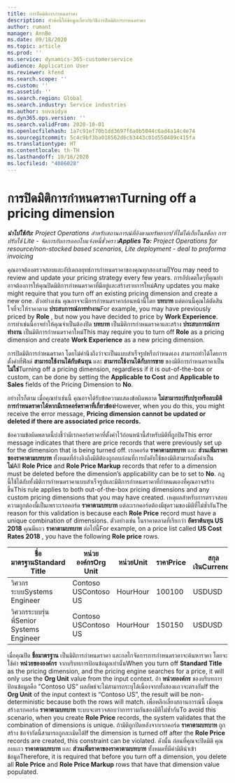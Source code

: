 ```yaml
---
title: การปิดมิติการกำหนดราคา
description: หัวข้อนี้ให้ข้อมูลเกี่ยวกับวิธีการปิดมิติการกำหนดราคา
author: rumant
manager: AnnBe
ms.date: 09/18/2020
ms.topic: article
ms.prod: ''
ms.service: dynamics-365-customerservice
audience: Application User
ms.reviewer: kfend
ms.search.scope: ''
ms.custom: ''
ms.assetid: ''
ms.search.region: Global
ms.search.industry: Service industries
ms.author: suvaidya
ms.dyn365.ops.version: ''
ms.search.validFrom: 2020-10-01
ms.openlocfilehash: 1a7c91ef70b1dd3697f6a8b5044c6ad4a14c4e74
ms.sourcegitcommit: 5c4c9bf3ba018562d6cb3443c01d550489c415fa
ms.translationtype: HT
ms.contentlocale: th-TH
ms.lasthandoff: 10/16/2020
ms.locfileid: "4086028"
---
```

# <a name="turning-off-a-pricing-dimension"></a><span data-ttu-id="d6395-103">การปิดมิติการกำหนดราคา</span><span class="sxs-lookup"><span data-stu-id="d6395-103">Turning off a pricing dimension</span></span>

<span data-ttu-id="d6395-104">_**นำไปใช้กับ:** Project Operations สำหรับสถานการณ์ที่อิงตามทรัพยากร/ที่ไม่ได้เก็บในสต็อก การปรับใช้ Lite - จัดการกับการออกใบแจ้งหนี้ชั่วคราว_</span><span class="sxs-lookup"><span data-stu-id="d6395-104">_**Applies To:** Project Operations for resource/non-stocked based scenarios, Lite deployment - deal to proforma invoicing_</span></span>

<span data-ttu-id="d6395-105">คุณอาจต้องตรวจสอบและอัปเดกลยุทธ์การกำหนดราคาของคุณทุกสองสามปี</span><span class="sxs-lookup"><span data-stu-id="d6395-105">You may need to review and update your pricing strategy every few years.</span></span> <span data-ttu-id="d6395-106">การอัปเดตใดๆที่คุณทำอาจต้องการให้คุณปิดมิติการกำหนดราคาที่มีอยู่และสร้างรายการใหม่</span><span class="sxs-lookup"><span data-stu-id="d6395-106">Any updates you make might require that you turn off an existing pricing dimension and create a new one.</span></span> <span data-ttu-id="d6395-107">ตัวอย่างเช่น คุณอาจจะมีการกำหนดราคาก่อนหน้านี้โดย **บทบาท** แต่ตอนนี้คุณได้ตัดสินใจที่จะให้ราคาตาม **ประสบการณ์การทำงาน**</span><span class="sxs-lookup"><span data-stu-id="d6395-107">For example, you may have previously priced by **Role** , but now you have decided to price by **Work Experience**.</span></span> <span data-ttu-id="d6395-108">การทำเช่นนี้อาจทำให้คุณจำเป็นต้องปิด **บทบาท** เป็นมิติการกำหนดราคาและสร้าง **ประสบการณ์การทำงาน** เป็นมิติการกำหนดราคาใหม่</span><span class="sxs-lookup"><span data-stu-id="d6395-108">This may require you to turn off **Role** as a pricing dimension and create **Work Experience** as a new pricing dimension.</span></span> 

<span data-ttu-id="d6395-109">การปิดมิติการกำหนดราคา โดยไม่คำนึงถึงว่าจะเป็นแบบสำเร็จรูปหรือกำหนดเอง สามารถทำได้โดยการตั้งค่าที่ฟิลด์ **สามารถใช้งานได้กับต้นทุน** และ **สามารถใช้งานได้กับการขาย** ของมิติการกำหนดราคาเป็น **ไม่ใช่**</span><span class="sxs-lookup"><span data-stu-id="d6395-109">Turning off a pricing dimension, regardless if it is out-of-the-box or custom, can be done by setting the **Applicable to Cost** and **Applicable to Sales** fields of the Pricing Dimension to **No**.</span></span>

<span data-ttu-id="d6395-110">อย่างไรก็ตาม เมื่อคุณทำเช่นนี้ คุณอาจได้รับข้อความแสดงข้อผิดพลาด **ไม่สามารถปรับปรุงหรือลบมิติการกำหนดราคาได้หากมีเรกคอร์ดราคาที่เกี่ยวข้อง**</span><span class="sxs-lookup"><span data-stu-id="d6395-110">However, when you do this, you might receive the error message, **Pricing dimension cannot be updated or deleted if there are associated price records.**</span></span>

<span data-ttu-id="d6395-111">ข้อความข้อผิดพลาดนี้บ่งชี้ว่ามีเรกคอร์ดราคาที่ตั้งค่าไว้ก่อนหน้านี้สำหรับมิติที่ถูกปิด</span><span class="sxs-lookup"><span data-stu-id="d6395-111">This error message indicates that there are price records that were previously set up for the dimension that is being turned off.</span></span> <span data-ttu-id="d6395-112">เรกคอร์ด **ราคาตามบทบาท** และ **ส่วนเพิ่มราคาของราคาตามบทบาท** ทั้งหมดที่อ้างอิงถึงมิติต้องถูกลบก่อนที่การบังคับใช้ของมิติสามารถตั้งค่าเป็น **ไม่**</span><span class="sxs-lookup"><span data-stu-id="d6395-112">All **Role Price** and **Role Price Markup** records that refer to a dimension must be deleted before the dimension’s applicability can be to set to **No**.</span></span> <span data-ttu-id="d6395-113">กฎนี้ใช้ได้กับทั้งมิติการกำหนดราคาแบบสำเร็จรูปและมิติการกำหนดราคาที่กำหนดเองที่คุณอาจสร้างขึ้น</span><span class="sxs-lookup"><span data-stu-id="d6395-113">This rule applies to both out-of-the-box pricing dimensions and any custom pricing dimensions that you may have created.</span></span> <span data-ttu-id="d6395-114">เหตุผลสำหรับการตรวจสอบความถูกต้องนี้เป็นเพราะเรกคอร์ด **ราคาตามบทบาท** แต่ละเรกคอร์ดต้องมีชุดรวมของมิติที่ไม่ซ้ำกัน</span><span class="sxs-lookup"><span data-stu-id="d6395-114">The reason for this validation is because each **Role Price** record must have a unique combination of dimensions.</span></span> <span data-ttu-id="d6395-115">ตัวอย่างเช่น ในราคาตลาดที่เรียกว่า **อัตราต้นทุน US 2018** คุณมีแถว **ราคาตามบทบาท** ต่อไปนี้</span><span class="sxs-lookup"><span data-stu-id="d6395-115">For example, on a price list called **US Cost Rates 2018** , you have the following **Role price** rows.</span></span> 

| <span data-ttu-id="d6395-116">ชื่อมาตรฐาน</span><span class="sxs-lookup"><span data-stu-id="d6395-116">Standard Title</span></span>         | <span data-ttu-id="d6395-117">หน่วยองค์กร</span><span class="sxs-lookup"><span data-stu-id="d6395-117">Org Unit</span></span>    |<span data-ttu-id="d6395-118">หน่วย</span><span class="sxs-lookup"><span data-stu-id="d6395-118">Unit</span></span>   |<span data-ttu-id="d6395-119">ราคา</span><span class="sxs-lookup"><span data-stu-id="d6395-119">Price</span></span>  |<span data-ttu-id="d6395-120">สกุลเงิน</span><span class="sxs-lookup"><span data-stu-id="d6395-120">Currency</span></span>  |
| -----------------------|-------------|-------|-------|----------|
| <span data-ttu-id="d6395-121">วิศวกรระบบ</span><span class="sxs-lookup"><span data-stu-id="d6395-121">Systems Engineer</span></span>|<span data-ttu-id="d6395-122">Contoso US</span><span class="sxs-lookup"><span data-stu-id="d6395-122">Contoso US</span></span>|<span data-ttu-id="d6395-123">Hour</span><span class="sxs-lookup"><span data-stu-id="d6395-123">Hour</span></span>| <span data-ttu-id="d6395-124">100</span><span class="sxs-lookup"><span data-stu-id="d6395-124">100</span></span>|<span data-ttu-id="d6395-125">USD</span><span class="sxs-lookup"><span data-stu-id="d6395-125">USD</span></span>|
| <span data-ttu-id="d6395-126">วิศวกรระบบรุ่นพี่</span><span class="sxs-lookup"><span data-stu-id="d6395-126">Senior Systems Engineer</span></span>|<span data-ttu-id="d6395-127">Contoso US</span><span class="sxs-lookup"><span data-stu-id="d6395-127">Contoso US</span></span>|<span data-ttu-id="d6395-128">Hour</span><span class="sxs-lookup"><span data-stu-id="d6395-128">Hour</span></span>| <span data-ttu-id="d6395-129">150</span><span class="sxs-lookup"><span data-stu-id="d6395-129">150</span></span>| <span data-ttu-id="d6395-130">USD</span><span class="sxs-lookup"><span data-stu-id="d6395-130">USD</span></span>|


<span data-ttu-id="d6395-131">เมื่อคุณปิด **ชื่อมาตรฐาน** เป็นมิติการกำหนดราคา และกลไกจัดการการกำหนดราคาจะค้นหาราคา โดยจะใช้ค่า **หน่วยขององค์กร** จากบริบทการป้อนข้อมูลเท่านั้น</span><span class="sxs-lookup"><span data-stu-id="d6395-131">When you turn off **Standard Title** as the pricing dimension, and the pricing engine searches for a price, it will only use the **Org Unit** value from the input context.</span></span> <span data-ttu-id="d6395-132">ถ้า **หน่วยองค์กร** ของบริบทการป้อนข้อมูลคือ "Contoso US" ผลลัพธ์จะไม่สามารถระบุได้เนื่องจากทั้งสองแถวจะตรงกัน</span><span class="sxs-lookup"><span data-stu-id="d6395-132">If the **Org Unit** of the input context is “Contoso US”, the result will be non-deterministic because both the rows will match.</span></span> <span data-ttu-id="d6395-133">เพื่อหลีกเลี่ยงสถานการณ์นี้ เมื่อคุณสร้างเรกคอร์ด **ราคาตามบทบาท** ระบบจะตรวจสอบว่าการรวมกันของมิติไม่ซ้ำกัน</span><span class="sxs-lookup"><span data-stu-id="d6395-133">To avoid this scenario, when you create **Role Price** records, the system validates that the combination of dimensions is unique.</span></span> <span data-ttu-id="d6395-134">ถ้ามิติถูกปิดหลังจากเรกคอร์ด **ราคาตามบทบาท** ถูกสร้าง ข้อจำกัดนี้สามารถถูกละเมิดได้</span><span class="sxs-lookup"><span data-stu-id="d6395-134">If the dimension is turned off after the **Role Price** records are created, this constraint can be violated.</span></span> <span data-ttu-id="d6395-135">ดังนั้น ก่อนที่คุณจะปิดมิติ คุณลบแถว **ราคาตามบทบาท** และ **ส่วนเพิ่มราคาของราคาตามบทบาท** ทั้งหมดที่มีค่ามิตินำเข้าข้อมูล</span><span class="sxs-lookup"><span data-stu-id="d6395-135">Therefore, it is required that before you turn off a dimension, you delete all **Role Price** and **Role Price Markup** rows that have that dimension value populated.</span></span>

